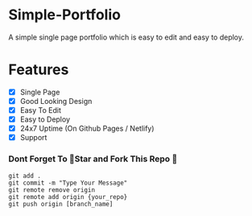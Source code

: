 # Simple-Portfolio

A simple single page portfolio which is easy to edit and easy to deploy.

# Features

-   [x] Single Page
-   [x] Good Looking Design
-   [x] Easy To Edit
-   [x] Easy to Deploy
-   [x] 24x7 Uptime (On Github Pages / Netlify)
-   [x] Support

### Dont Forget To 🌟Star and Fork This Repo 💙

```
git add .
git commit -m "Type Your Message"
git remote remove origin
git remote add origin {your_repo}
git push origin [branch_name]
```

